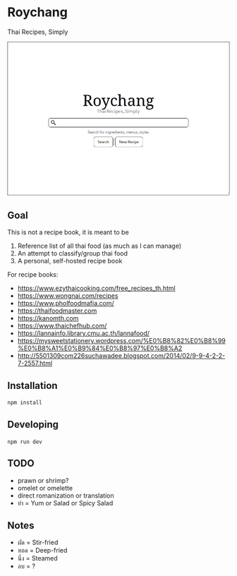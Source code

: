 # Roychang

Thai Recipes, Simply

![Roychang Search](/static/assets/git/search.png)

## Goal

This is not a recipe book, it is meant to be

1. Reference list of all thai food (as much as I can manage)
2. An attempt to classify/group thai food
3. A personal, self-hosted recipe book

For recipe books:

- https://www.ezythaicooking.com/free_recipes_th.html
- https://www.wongnai.com/recipes
- https://www.pholfoodmafia.com/
- https://thaifoodmaster.com
- https://kanomth.com
- https://www.thaichefhub.com/
- https://lannainfo.library.cmu.ac.th/lannafood/
- https://mysweetstationery.wordpress.com/%E0%B8%82%E0%B8%99%E0%B8%A1%E0%B9%84%E0%B8%97%E0%B8%A2
- http://5501309com226suchawadee.blogspot.com/2014/02/9-9-4-2-2-7-2557.html

## Installation

```sh
npm install
```

## Developing

```
npm run dev
```

## TODO

- prawn or shrimp?
- omelet or omelette
- direct romanization or translation
- ยำ = Yum or Salad or Spicy Salad

## Notes

- ผัด = Stir-fried
- ทอด = Deep-fried
- นึ่ง = Steamed
- อบ = ?
